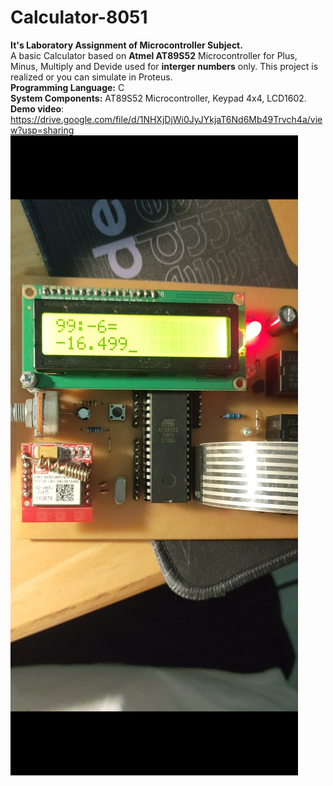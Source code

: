 # **Calculator-8051**  
**It's Laboratory Assignment of Microcontroller Subject.**    
A basic Calculator based on **Atmel AT89S52** Microcontroller for Plus, Minus, Multiply and Devide used for **interger numbers** only. This project is realized or you can simulate in Proteus.    
**Programming Language:** C  
**System Components:** AT89S52 Microcontroller, Keypad 4x4, LCD1602.  
**Demo video**: https://drive.google.com/file/d/1NHXjDjWi0JyJYkjaT6Nd6Mb49Trvch4a/view?usp=sharing
![Demo Calculator](Screenshot_2023-12-27-22-24-15-03_99c04817c0de5652397fc8b56c3b3817.jpg)

